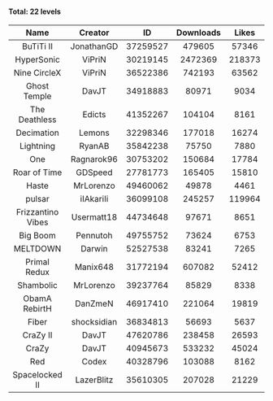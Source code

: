 #### Total: 22 levels

| Name | Creator | ID | Downloads | Likes |
|:---:|:---:|:---:|:---:|:---:|
| BuTiTi II | JonathanGD | 37259527 | 479605 | 57346
| HyperSonic | ViPriN | 30219145 | 2472369 | 218373
| Nine CircleX | ViPriN | 36522386 | 742193 | 63562
| Ghost Temple | DavJT | 34918883 | 80971 | 9034
| The Deathless | Edicts | 41352267 | 104104 | 8161
| Decimation | Lemons | 32298346 | 177018 | 16274
| Lightning | RyanAB | 35842238 | 75750 | 7880
| One | Ragnarok96 | 30753202 | 150684 | 17784
| Roar of Time | GDSpeed | 27781773 | 165405 | 15810
| Haste | MrLorenzo | 49460062 | 49878 | 4461
| pulsar | iIAkariIi | 36099108 | 245257 | 119964
| Frizzantino Vibes | Usermatt18 | 44734648 | 97671 | 8651
| Big Boom | Pennutoh | 49755752 | 73624 | 6753
| MELTDOWN | Darwin | 52527538 | 83241 | 7265
| Primal Redux | Manix648 | 31772194 | 607082 | 52412
| Shambolic | MrLorenzo | 39237764 | 85829 | 8338
| ObamA RebirtH | DanZmeN | 46917410 | 221064 | 19819
| Fiber | shocksidian | 36834813 | 56693 | 5637
| CraZy II | DavJT | 47620786 | 238458 | 26593
| CraZy | DavJT | 40945673 | 533232 | 45024
| Red | Codex | 40328796 | 103088 | 8162
| Spacelocked II | LazerBlitz | 35610305 | 207028 | 21229
